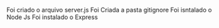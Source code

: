 Foi criado o arquivo server.js
Foi Criada a pasta gitignore
Foi isntalado o Node Js
Foi instalado o Express
